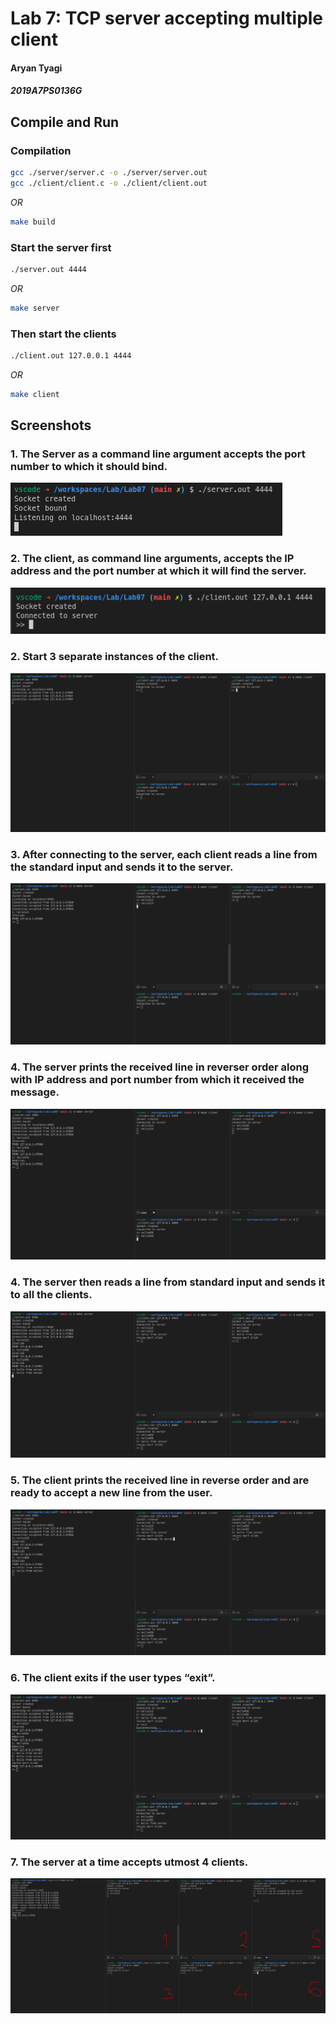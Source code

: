 # Lab 7: TCP server accepting multiple client

#### Aryan Tyagi

##### 2019A7PS0136G


## Compile and Run


### Compilation

```bash
gcc ./server/server.c -o ./server/server.out
gcc ./client/client.c -o ./client/client.out
```

_OR_

```bash
make build
```


### Start the server first

```bash
./server.out 4444
```

_OR_

```bash
make server
```


### Then start the clients

```bash
./client.out 127.0.0.1 4444
```

_OR_

```bash
make client
```

<div style="page-break-after: always;"></div>


## Screenshots

### 1. The Server as a command line argument accepts the port number to which it should bind.

![image-20220321205357449](assets/image-20220321205357449.png)

### 2. The client, as command line arguments, accepts the IP address and the port number at which it will find the server.

![image-20220321205514427](assets/image-20220321205514427.png)

### 2. Start 3 separate instances of the client.

![image-20220321205710709](assets/image-20220321205710709.png)

### 3. After connecting to the server, each client reads a line from the standard input and sends it to the server.

![image-20220321210002534](assets/image-20220321210002534.png)

### 4. The server prints the received line in reverser order along with IP address and port number from which it received the message.

![image-20220321210033099](assets/image-20220321210033099.png)

### 4. The server then reads a line from standard input and sends it to all the clients.

![image-20220321210133255](assets/image-20220321210133255.png)

### 5. The client prints the received line in reverse order and are ready to accept a new line from the user.

![image-20220321210200750](assets/image-20220321210200750.png)

### 6. The client exits if the user types “exit”.

![image-20220321210222027](assets/image-20220321210222027.png)

### 7. The server at a time accepts utmost 4 clients.

![image-20220321212129435](assets/image-20220321212129435.png)
